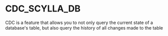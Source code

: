 # CDC_SCYLLA_DB

CDC is a feature that allows you to not only query the current state of a database's table, but also query the history of all changes made to the table
